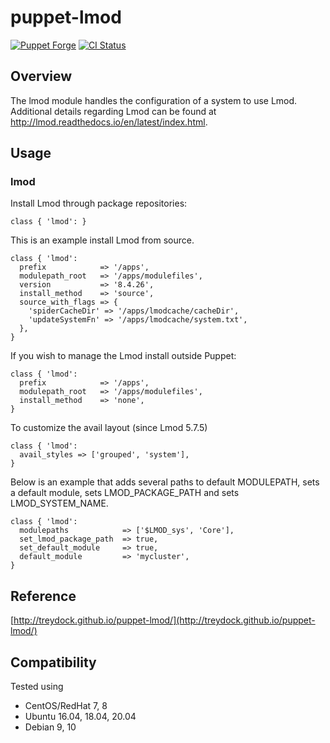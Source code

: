 # puppet-lmod

[![Puppet Forge](http://img.shields.io/puppetforge/v/treydock/lmod.svg)](https://forge.puppetlabs.com/treydock/lmod)
[![CI Status](https://github.com/treydock/puppet-lmod/workflows/CI/badge.svg?branch=master)](https://github.com/treydock/puppet-lmod/actions?query=workflow%3ACI)

## Overview

The lmod module handles the configuration of a system to use Lmod.  Additional details regarding Lmod can be found at http://lmod.readthedocs.io/en/latest/index.html.

## Usage

### lmod

Install Lmod through package repositories:

```puppet
class { 'lmod': }
```

This is an example install Lmod from source.

```puppet
class { 'lmod':
  prefix            => '/apps',
  modulepath_root   => '/apps/modulefiles',
  version           => '8.4.26',
  install_method    => 'source',
  source_with_flags => {
    'spiderCacheDir' => '/apps/lmodcache/cacheDir',
    'updateSystemFn' => '/apps/lmodcache/system.txt',
  },
}
```

If you wish to manage the Lmod install outside Puppet:

```puppet
class { 'lmod':
  prefix            => '/apps',
  modulepath_root   => '/apps/modulefiles',
  install_method    => 'none',
}
```

To customize the avail layout (since Lmod 5.7.5)

```puppet
class { 'lmod':
  avail_styles => ['grouped', 'system'],
}
```

Below is an example that adds several paths to default MODULEPATH, sets a default module, sets LMOD\_PACKAGE\_PATH and sets LMOD\_SYSTEM\_NAME.

```puppet
class { 'lmod':
  modulepaths            => ['$LMOD_sys', 'Core'],
  set_lmod_package_path  => true,
  set_default_module     => true,
  default_module         => 'mycluster',
}
```

## Reference

[http://treydock.github.io/puppet-lmod/](http://treydock.github.io/puppet-lmod/)

## Compatibility

Tested using

* CentOS/RedHat 7, 8
* Ubuntu 16.04, 18.04, 20.04
* Debian 9, 10
